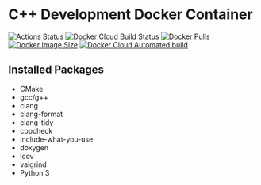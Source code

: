 # C++ Development Docker Container

[![Actions Status](https://github.com/MaKeAppDev/docker-cpp-dev/workflows/CI/badge.svg)](https://github.com/MaKeAppDev/docker-cpp-dev)
[![Docker Cloud Build Status](https://img.shields.io/docker/cloud/build/makeappdev/cpp-dev)](https://hub.docker.com/r/makeappdev/cpp-dev/)
[![Docker Pulls](https://img.shields.io/docker/pulls/makeappdev/cpp-dev.svg)](https://hub.docker.com/r/makeappdev/cpp-dev/)
[![Docker Image Size](https://img.shields.io/docker/image-size/makeappdev/cpp-dev)](https://hub.docker.com/r/makeappdev/cpp-dev/)
[![Docker Cloud Automated build](https://img.shields.io/docker/cloud/automated/makeappdev/cpp-dev)](https://hub.docker.com/r/makeappdev/cpp-dev/)

## Installed Packages

- CMake
- gcc/g++
- clang
- clang-format
- clang-tidy
- cppcheck
- include-what-you-use
- doxygen
- lcov
- valgrind
- Python 3
